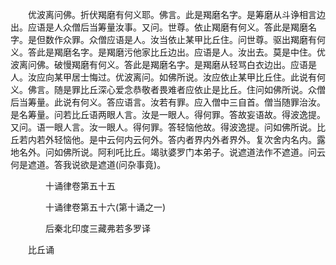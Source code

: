 <!-- { "loadSidebar": true } -->
　　优波离问佛。折伏羯磨有何义耶。佛言。此是羯磨名字。是筹磨从斗诤相言边出。应语是人众僧后当筹量汝事。又问。世尊。依止羯磨有何义。答此是羯磨名字。是但数作众罪。众僧应语是人。汝当依止某甲比丘住。问世尊。驱出羯磨有何义。答此是羯磨名字。是羯磨污他家比丘边出。应语是人。汝出去。莫是中住。优波离问佛。破慢羯磨有何义。答此是羯磨名字。是羯磨从轻骂白衣边出。应语是人。汝应向某甲居士悔过。优波离问。如佛所说。汝应依止某甲比丘住。此说有何义。佛言。随是罪比丘深心爱念恭敬者畏难者应依止是比丘。住问如佛所说。众僧后当筹量。此说有何义。答应语言。汝若有罪。应入僧中三自首。僧当随罪治汝。是名筹量。问若比丘语两眼人言。汝是一眼人。得何罪。答故妄语故。得波逸提。又问。语一眼人言。汝一眼人。得何罪。答轻恼他故。得波逸提。问如佛所说。比丘若内若外轻恼他。是中云何内云何外。答内者界内外者界外。复次舍内名内。露地名外。问如佛所说。阿利吒比丘。竭驮婆罗门本弟子。说遮道法作不遮道。问云何是遮道。答我说欲是遮道(问杂事竟)。

　　　　十诵律卷第五十五



　　　　十诵律卷第五十六(第十诵之一)

　　　　后秦北印度三藏弗若多罗译

　　比丘诵

